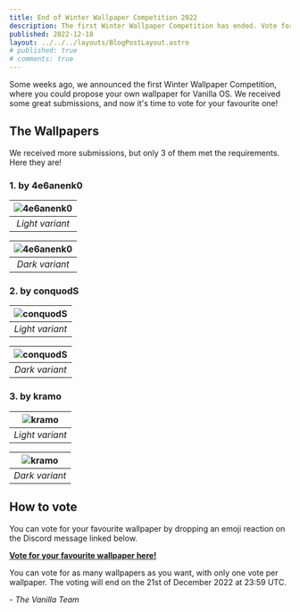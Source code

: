 ```yaml
---
title: End of Winter Wallpaper Competition 2022
description: The first Winter Wallpaper Competition has ended. Vote for your favourite wallpaper!
published: 2022-12-18
layout: ../../../layouts/BlogPostLayout.astro
# published: true
# comments: true
---
```


Some weeks ago, we announced the first Winter Wallpaper Competition, where you could propose your own wallpaper for Vanilla OS. We received some great submissions, and now it's time to vote for your favourite one!

## The Wallpapers

We received more submissions, but only 3 of them met the requirements. Here they are!

### 1. by 4e6anenk0

| ![4e6anenk0](/assets/uploads/WWC2022/4e6anenk0-light.png) | 
|:--:| 
| *Light variant* |

| ![4e6anenk0](/assets/uploads/WWC2022/4e6anenk0-dark.png) | 
|:--:| 
| *Dark variant* |

### 2. by conquodS

| ![conquodS](/assets/uploads/WWC2022/conquodS-light.png) | 
|:--:| 
| *Light variant* |

| ![conquodS](/assets/uploads/WWC2022/conquodS-dark.png) | 
|:--:| 
| *Dark variant* |

### 3. by kramo

| ![kramo](/assets/uploads/WWC2022/kramo-light.png) | 
|:--:| 
| *Light variant* |

| ![kramo](/assets/uploads/WWC2022/kramo-dark.png) | 
|:--:| 
| *Dark variant* |

## How to vote

You can vote for your favourite wallpaper by dropping an emoji reaction on the Discord message linked below. 

[**Vote for your favourite wallpaper here!**](https://discord.com/channels/1023243680829681704/1054161350374465627/1054161350374465627)

You can vote for as many wallpapers as you want, with only one vote per wallpaper. The voting will end on the 21st of December 2022 at 23:59 UTC.

*- The Vanilla Team*
